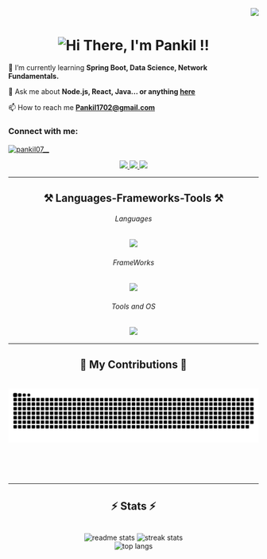 <p align="right" >
<img src="https://visitor-badge.laobi.icu/badge?page_id=Pankil02.Pankil02" />
</p>

<h1 align="center" >
<img src="https://readme-typing-svg.herokuapp.com?font=ubuntu+sans&size=25&pause=0000&random=false&center=true&width=435&lines=Hi+There!+%F0%9F%91%8B;I'm+Pankil+!;Developer+and+Programmer..." alt="Hi There, I'm Pankil !! " />
</h1>

<div align="left">
 
🌱 I’m currently learning **Spring Boot, Data Science, Network Fundamentals.**

💬 Ask me about **Node.js, React, Java... or anything [here](https://github.com/pankil02/pankil02)**

📫 How to reach me **Pankil1702@gmail.com**

</div>

<h3 align="left">Connect with me:</h3>
<p align="left">
<a href="https://instagram.com/pankil07__" target="blank"><img align="center" src="https://raw.githubusercontent.com/rahuldkjain/github-profile-readme-generator/master/src/images/icons/Social/instagram.svg" alt="pankil07__" height="30" width="40" /></a>
</p>

<div align="center"> 
  <a href="mailto:pankil1702@gmail.com">
    <img src="https://img.shields.io/badge/Gmail-333333?style=for-the-badge&logo=gmail&logoColor=red" />
  </a>
  <a href="https://www.linkedin.com/in/pankil-9802ba305/" target="_blank">
    <img src="https://img.shields.io/badge/LinkedIn-0077B5?style=for-the-badge&logo=linkedin&logoColor=white" target="_blank" />
  </a>
  <a href="https://pankil02.github.io/Portfolio-website/" target="_blank">
     <img src="https://img.shields.io/badge/Portfolio-FF5722?style=for-the-badge&logo=todoist&logoColor=white" target="_blank" />
  </a>
</div>

<hr/>

<h2 align="center">⚒️ Languages-Frameworks-Tools ⚒️</h2>
<div align="center">
  <h6>Languages</h6>
      <img src="https://skillicons.dev/icons?i=nodejs,python,javascript,express,mongodb,java,nextjs,mysql,flask,kotlin" />
  <h6>FrameWorks</h6>
      <img src="https://skillicons.dev/icons?i=react,bootstrap,html,css,tailwind,git" />
  <h6>Tools and OS</h6>
    <img src="https://skillicons.dev/icons?i=eclipse,vscode,github,linux,postman,windows" />    
</div>

 <hr/>
 
<div align="center">
  <h2>🐍 My Contributions 🐍</h2>
  <br>
  <img alt="snake eating my contributions" src="https://raw.githubusercontent.com/salesp07/salesp07/output/github-contribution-grid-snake.svg" />
  
  <br/><br/><br/>
</div>

<hr/>

<h2 align="center">⚡ Stats ⚡</h2>
<br>

<div align=center>
 <div>
  <img width=390 src="https://github-readme-stats-salesp07.vercel.app/api?username=pankil02&count_private=true&show_icons=true&theme=react&rank_icon=github&border_radius=10" alt="readme stats" />
  <img width=390 src="https://github-readme-streak-stats-salesp07.vercel.app/?user=pankil02&count_private=true&theme=react&border_radius=10" alt="streak stats"/>
 </div>
 <div>
  <img width=325 src="https://github-readme-stats-salesp07.vercel.app/api/top-langs/?username=pankil02&hide=HTML&langs_count=8&layout=compact&theme=react&border_radius=10&size_weight=0.5&count_weight=0.5&exclude_repo=github-readme-stats" alt="top langs" />
 </div>
</div>


 

<!--<p><img align="left" src="https://github-readme-stats.vercel.app/api/top-langs?username=pankil02&show_icons=true&locale=en&layout=compact" alt="pankil02" /></p>
-->


<!--
**Pankil02/Pankil02** is a ✨ _special_ ✨ repository because its `README.md` (this file) appears on your GitHub profile.

Here are some ideas to get you started:

- 🔭 I’m currently working on ...
- 🌱 I’m currently learning ...
- 👯 I’m looking to collaborate on ...
- 🤔 I’m looking for help with ...
- 💬 Ask me about ...
- 📫 How to reach me: ...
- 😄 Pronouns: ...
- ⚡ Fun fact: ...
-->
